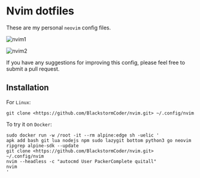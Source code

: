 # Nvim dotfiles

These are my personal `neovim` config files.

![nvim1](https://raw.githubusercontent.com/BlackstormCoder/nvim/main/assets/nvim1.png)

![nvim2](https://raw.githubusercontent.com/BlackstormCoder/nvim/main/assets/nvim2.png)

If you have any suggestions for improving this config, please feel free to submit a pull request.

## Installation

For `Linux`:

```
git clone <https://github.com/BlackstormCoder/nvim.git> ~/.config/nvim
```

To try it on `Docker`:

```
sudo docker run -w /root -it --rm alpine:edge sh -uelic '
apk add bash git lua nodejs npm sudo lazygit bottom python3 go neovim ripgrep alpine-sdk --update
git clone <https://github.com/BlackstormCoder/nvim.git>  ~/.config/nvim
nvim --headless -c "autocmd User PackerComplete quitall"
nvim
'
```

